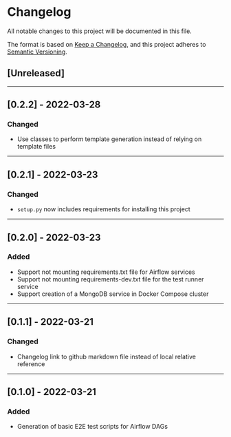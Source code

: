 # Changelog
All notable changes to this project will be documented in this file.

The format is based on [Keep a Changelog](https://keepachangelog.com/en/1.0.0/),
and this project adheres to [Semantic Versioning](https://semver.org/spec/v2.0.0.html).

## [Unreleased]

---

## [0.2.2] - 2022-03-28

### Changed
- Use classes to perform template generation instead of relying on template files

---

## [0.2.1] - 2022-03-23

### Changed
- `setup.py` now includes requirements for installing this project

---

## [0.2.0] - 2022-03-23

### Added
- Support not mounting requirements.txt file for Airflow services
- Support not mounting requirements-dev.txt file for the test runner service
- Support creation of a MongoDB service in Docker Compose cluster

---

## [0.1.1] - 2022-03-21

### Changed
- Changelog link to github markdown file instead of local relative reference

---

## [0.1.0] - 2022-03-21

### Added
- Generation of basic E2E test scripts for Airflow DAGs

